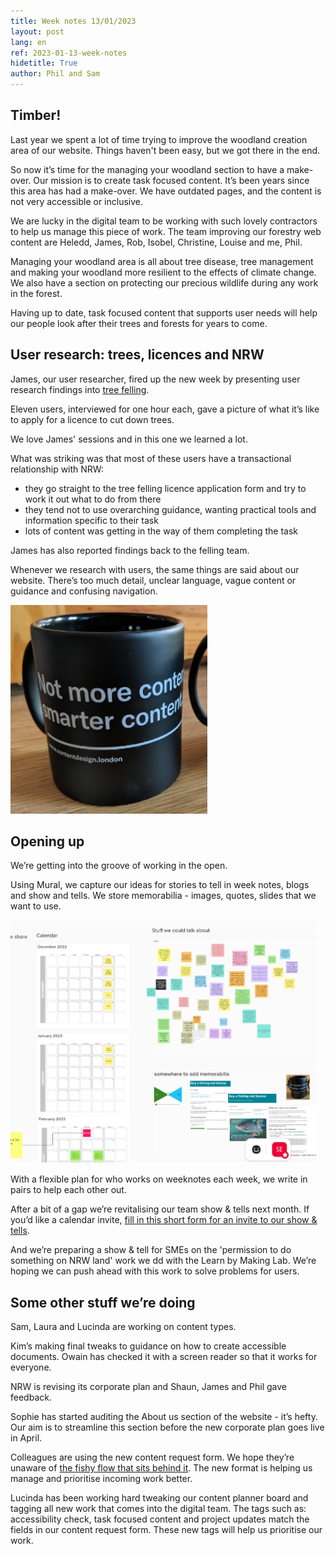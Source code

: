 ```yaml
---
title: Week notes 13/01/2023
layout: post
lang: en
ref: 2023-01-13-week-notes
hidetitle: True
author: Phil and Sam
---
```


## Timber!
Last year we spent a lot of time trying to improve the woodland creation area of our website. Things haven't been easy, but we got there in the end. 

So now it’s time for the managing your woodland section to have a make-over. Our mission is to create task focused content. It’s been years since this area has had a make-over. We have outdated pages, and the content is not very accessible or inclusive.

We are lucky in the digital team to be working with such lovely contractors to help us manage this piece of work. The team improving our forestry web content are Heledd, James, Rob, Isobel, Christine, Louise and me, Phil.

Managing your woodland area is all about tree disease, tree management and making your woodland more resilient to the effects of climate change. We also have a section on protecting our precious wildlife during any work in the forest.

Having up to date, task focused content that supports user needs will help our people look after their trees and forests for years to come.

## User research: trees, licences and NRW

James, our user researcher, fired up the new week by presenting user research findings into [tree felling](https://naturalresources.wales/permits-and-permissions/tree-felling-and-other-regulations/tree-felling-licences/apply-for-a-felling-licence/?lang=en).  

Eleven users, interviewed for one hour each, gave a picture of what it’s like to apply for a licence to cut down trees.

We love James' sessions and in this one we learned a lot.

What was striking was that most of these users have a transactional relationship with NRW:

* they go straight to the tree felling licence application form and try to work it out what to do from there
* they tend not to use overarching guidance, wanting practical tools and information specific to their task 
* lots of content was getting in the way of them completing the task

James has also reported findings back to the felling team.

Whenever we research with users, the same things are said about our website. There’s too much detail, unclear language, vague content or guidance and confusing navigation. 

![alt text](https://github.com/nrw-digital/week-notes/blob/b59590b7fcb6b2e4934c64e98bde71440580c1a8/images/smarter%20content.PNG?raw=true) 

## Opening up

We’re getting into the groove of working in the open.

Using Mural, we capture our ideas for stories to tell in week notes, blogs and show and tells. We store memorabilia - images, quotes, slides that we want to use. 

![alt text](https://github.com/nrw-digital/week-notes/blob/fcd9ebaf4601837bb186f1d242f1b54d002a9d69/images/comms%20mural.PNG?raw=true) 

With a flexible plan for who works on weeknotes each week, we write in pairs to help each other out. 

After a bit of a gap we’re revitalising our team show & tells next month. If you’d like a calendar invite, [fill in this short form for an invite to our show & tells](https://forms.office.com/e/ihQA3KXbPA).

And we’re preparing a show & tell for SMEs on the 'permission to do something on NRW land' work we dd with the Learn by Making Lab. We’re hoping we can push ahead with this work to solve problems for users.

## Some other stuff we’re doing

Sam, Laura and Lucinda are working on content types.

Kim’s making final tweaks to guidance on how to create accessible documents. Owain has checked it with a screen reader so that it works for everyone.

NRW is revising its corporate plan and Shaun, James and Phil gave feedback.

Sophie has started auditing the About us section of the website - it’s hefty. Our aim is to streamline this section before the new corporate plan goes live in April. 

Colleagues are using the new content request form. We hope they’re unaware of [the fishy flow that sits behind it](https://nrw-digital.github.io/week-notes/en/updates/2023/01/05/week-notes.html). The new format is helping us manage and prioritise incoming work better.

Lucinda has been working hard tweaking our content planner board and tagging all new work that comes into the digital team. The tags such as: accessibility check, task focused content and project updates match the fields in our content request form. These new tags will help us prioritise our work.  
